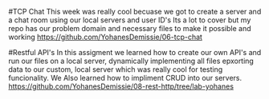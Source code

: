#TCP Chat
This week was really cool becuase we got to create a server and a chat room using our local servers and user ID's
Its a lot to cover but my repo has our problem domain and necessary files to make it possible and working
https://github.com/YohanesDemissie/06-tcp-chat

#Restful API's
In this assigment we learned how to create our own API's and run our files on a local server, dynamically implementing all files epxorting data to our custom, local server which was really cool for testing funcionality. We Also learned how to impliment CRUD into our servers.
https://github.com/YohanesDemissie/08-rest-http/tree/lab-yohanes




